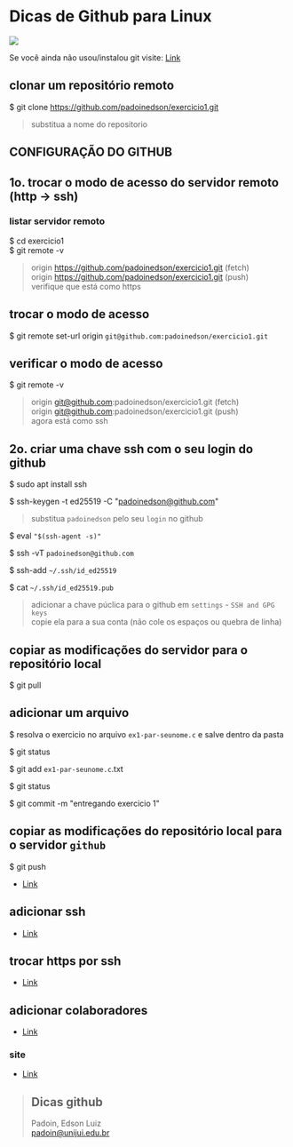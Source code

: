 # Dicas de Github para Linux


<img src="https://encrypted-tbn0.gstatic.com/images?q=tbn:ANd9GcTq65a7eURVcc8cpEB42M35mNIKilVo6ccW9XoAQampc2M4xRopPWGzA_ai8ho2YhyEgaQ&usqp=CAU">


Se você ainda não usou/instalou git visite: [Link](https://github.com/padoinedson/tips/blob/main/git.md)





## clonar um repositório remoto

$ git clone https://github.com/padoinedson/exercicio1.git
> substitua a nome do repositorio 








## **CONFIGURAÇÃO DO GITHUB**


## 1o. trocar o modo de acesso do servidor remoto (http -> ssh)

### listar servidor remoto

$ cd exercicio1  
$ git remote -v

> origin  https://github.com/padoinedson/exercicio1.git (fetch)  
> origin  https://github.com/padoinedson/exercicio1.git (push)  
> verifique que está como https  


## trocar o modo de acesso
$ git remote set-url origin ` git@github.com:padoinedson/exercicio1.git `


## verificar o modo de acesso
$ git remote -v

> origin  git@github.com:padoinedson/exercicio1.git (fetch)  
> origin  git@github.com:padoinedson/exercicio1.git (push)  
> agora está como ssh





## 2o. criar uma chave ssh com o seu login do github


$ sudo apt install ssh

$ ssh-keygen -t ed25519 -C "padoinedson@github.com"
> substitua `padoinedson` pelo seu `login` no github  

$ eval ` "$(ssh-agent -s)"  `

$ ssh -vT ` padoinedson@github.com `

$ ssh-add `~/.ssh/id_ed25519`

$ cat ` ~/.ssh/id_ed25519.pub `

> adicionar a chave púclica para o github em ` settings ` - `SSH and GPG keys `  
> copie ela para a sua conta  (não cole os espaços ou quebra de linha)




## copiar as modificações do servidor para o repositório local

$ git pull






## adicionar um arquivo
 
$ resolva o exercicio no arquivo `ex1-par-seunome.c` e salve dentro da pasta

$ git status

$ git add `ex1-par-seunome.c`.txt

$ git status

$ git commit -m "entregando exercicio 1"



## copiar as modificações do repositório local para o servidor `github`

$ git push 













* [Link](https://docs.github.com/pt/github/authenticating-to-github/connecting-to-github-with-ssh/generating-a-new-ssh-key-and-adding-it-to-the-ssh-agent)



## adicionar ssh
* [Link](https://docs.github.com/pt/github/authenticating-to-github/connecting-to-github-with-ssh)



## trocar https por ssh
* [Link](https://docs.github.com/pt/github/getting-started-with-github/getting-started-with-git/managing-remote-repositories#switching-remote-urls-from-https-to-ssh)




## adicionar colaboradores
* [Link](https://docs.github.com/pt/github/setting-up-and-managing-your-github-user-account/managing-access-to-your-personal-repositories/inviting-collaborators-to-a-personal-repository)



### site 
* [Link](http://git-scm.com/)


> ## Dicas github
> Padoin, Edson Luiz  
> padoin@unijui.edu.br
